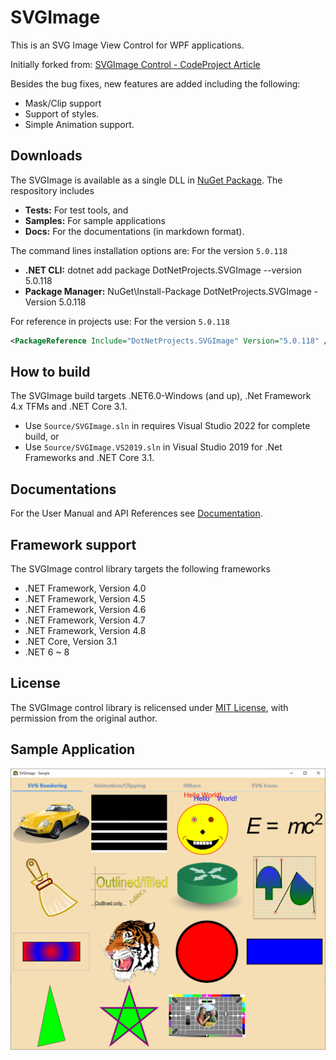 # SVGImage
This is an SVG Image View Control for WPF applications.

Initially forked from: [SVGImage Control - CodeProject Article](https://www.codeproject.com/Articles/92434/SVGImage-Control)

Besides the bug fixes, new features are added including the following:
  - Mask/Clip support
  - Support of styles.
  - Simple Animation support.

## Downloads
The SVGImage is available as a single DLL in [NuGet Package](https://www.nuget.org/packages/DotNetProjects.SVGImage).
The respository includes
* **Tests:** For test tools, and
* **Samples:** For sample applications
* **Docs:** For the documentations (in markdown format).

The command lines installation options are: For the version `5.0.118`
* **.NET CLI:** dotnet add package DotNetProjects.SVGImage --version 5.0.118
* **Package Manager:** NuGet\Install-Package DotNetProjects.SVGImage -Version 5.0.118

For reference in projects use: For the version `5.0.118`
```xml
<PackageReference Include="DotNetProjects.SVGImage" Version="5.0.118" />
```

## How to build
The SVGImage build targets .NET6.0-Windows (and up), .Net Framework 4.x TFMs and .NET Core 3.1. 
* Use `Source/SVGImage.sln` in requires Visual Studio 2022 for complete build, or 
* Use `Source/SVGImage.VS2019.sln` in Visual Studio 2019 for .Net Frameworks and .NET Core 3.1.

## Documentations
For the User Manual and API References see [Documentation](http://dotnetprojects.github.io/SVGImage/).

## Framework support
The SVGImage control library targets the following frameworks
* .NET Framework, Version 4.0
* .NET Framework, Version 4.5
* .NET Framework, Version 4.6
* .NET Framework, Version 4.7
* .NET Framework, Version 4.8
* .NET Core, Version 3.1
* .NET 6 ~ 8

## License
The SVGImage control library is relicensed under [MIT License](https://github.com/dotnetprojects/SVGImage/blob/master/LICENSE),
with permission from the original author.

## Sample Application

![](Docs/images/sample.png)


